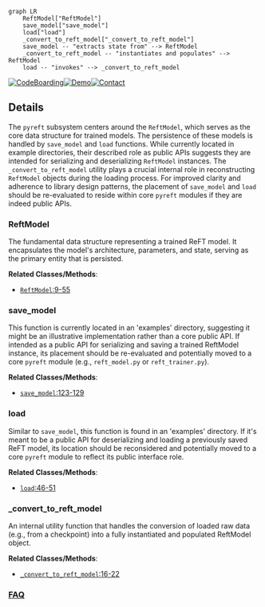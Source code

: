 ```mermaid
graph LR
    ReftModel["ReftModel"]
    save_model["save_model"]
    load["load"]
    _convert_to_reft_model["_convert_to_reft_model"]
    save_model -- "extracts state from" --> ReftModel
    _convert_to_reft_model -- "instantiates and populates" --> ReftModel
    load -- "invokes" --> _convert_to_reft_model
```

[![CodeBoarding](https://img.shields.io/badge/Generated%20by-CodeBoarding-9cf?style=flat-square)](https://github.com/CodeBoarding/GeneratedOnBoardings)[![Demo](https://img.shields.io/badge/Try%20our-Demo-blue?style=flat-square)](https://www.codeboarding.org/demo)[![Contact](https://img.shields.io/badge/Contact%20us%20-%20contact@codeboarding.org-lightgrey?style=flat-square)](mailto:contact@codeboarding.org)

## Details

The `pyreft` subsystem centers around the `ReftModel`, which serves as the core data structure for trained models. The persistence of these models is handled by `save_model` and `load` functions. While currently located in example directories, their described role as public APIs suggests they are intended for serializing and deserializing `ReftModel` instances. The `_convert_to_reft_model` utility plays a crucial internal role in reconstructing `ReftModel` objects during the loading process. For improved clarity and adherence to library design patterns, the placement of `save_model` and `load` should be re-evaluated to reside within core `pyreft` modules if they are indeed public APIs.

### ReftModel
The fundamental data structure representing a trained ReFT model. It encapsulates the model's architecture, parameters, and state, serving as the primary entity that is persisted.


**Related Classes/Methods**:

- <a href="https://github.com/stanfordnlp/pyreft/blob/main/pyreft/reft_model.py#L9-L55" target="_blank" rel="noopener noreferrer">`ReftModel`:9-55</a>


### save_model
This function is currently located in an 'examples' directory, suggesting it might be an illustrative implementation rather than a core public API. If intended as a public API for serializing and saving a trained ReftModel instance, its placement should be re-evaluated and potentially moved to a core `pyreft` module (e.g., `reft_model.py` or `reft_trainer.py`).


**Related Classes/Methods**:

- <a href="https://github.com/stanfordnlp/pyreft/blob/main/examples/dpo/dpo_trainer.py#L123-L129" target="_blank" rel="noopener noreferrer">`save_model`:123-129</a>


### load
Similar to `save_model`, this function is found in an 'examples' directory. If it's meant to be a public API for deserializing and loading a previously saved ReFT model, its location should be reconsidered and potentially moved to a core `pyreft` module to reflect its public interface role.


**Related Classes/Methods**:

- <a href="https://github.com/stanfordnlp/pyreft/blob/main/examples/loreft/original_code/data.py#L46-L51" target="_blank" rel="noopener noreferrer">`load`:46-51</a>


### _convert_to_reft_model
An internal utility function that handles the conversion of loaded raw data (e.g., from a checkpoint) into a fully instantiated and populated ReftModel object.


**Related Classes/Methods**:

- <a href="https://github.com/stanfordnlp/pyreft/blob/main/pyreft/reft_model.py#L16-L22" target="_blank" rel="noopener noreferrer">`_convert_to_reft_model`:16-22</a>




### [FAQ](https://github.com/CodeBoarding/GeneratedOnBoardings/tree/main?tab=readme-ov-file#faq)